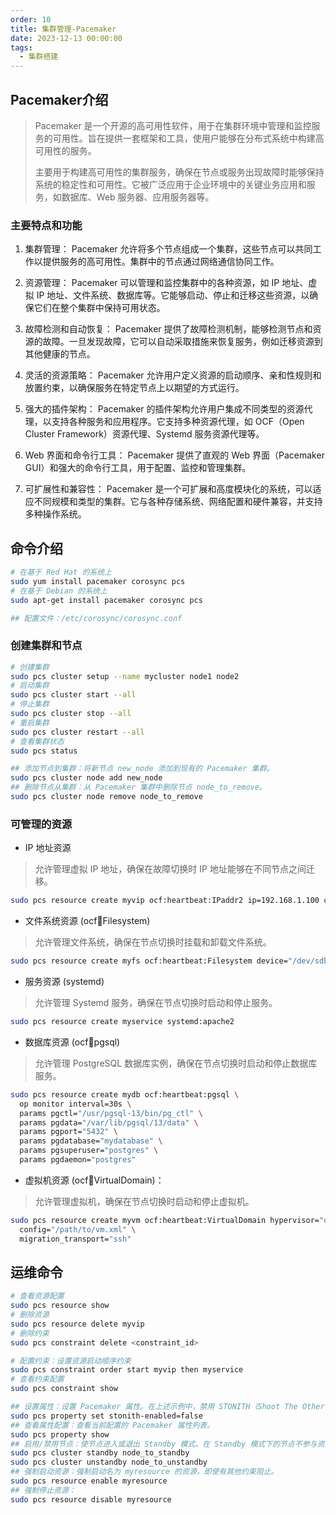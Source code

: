 ```yaml
---
order: 10
title: 集群管理-Pacemaker
date: 2023-12-13 00:00:00
tags: 
  - 集群搭建
---
```

## Pacemaker介绍

> Pacemaker 是一个开源的高可用性软件，用于在集群环境中管理和监控服务的可用性。旨在提供一套框架和工具，使用户能够在分布式系统中构建高可用性的服务。
>
> 主要用于构建高可用性的集群服务，确保在节点或服务出现故障时能够保持系统的稳定性和可用性。它被广泛应用于企业环境中的关键业务应用和服务，如数据库、Web 服务器、应用服务器等。

### 主要特点和功能

1. 集群管理： Pacemaker 允许将多个节点组成一个集群，这些节点可以共同工作以提供服务的高可用性。集群中的节点通过网络通信协同工作。

2. 资源管理： Pacemaker 可以管理和监控集群中的各种资源，如 IP 地址、虚拟 IP 地址、文件系统、数据库等。它能够启动、停止和迁移这些资源，以确保它们在整个集群中保持可用状态。

3. 故障检测和自动恢复： Pacemaker 提供了故障检测机制，能够检测节点和资源的故障。一旦发现故障，它可以自动采取措施来恢复服务，例如迁移资源到其他健康的节点。

4. 灵活的资源策略： Pacemaker 允许用户定义资源的启动顺序、亲和性规则和放置约束，以确保服务在特定节点上以期望的方式运行。

5. 强大的插件架构： Pacemaker 的插件架构允许用户集成不同类型的资源代理，以支持各种服务和应用程序。它支持多种资源代理，如 OCF（Open Cluster Framework）资源代理、Systemd 服务资源代理等。

6. Web 界面和命令行工具： Pacemaker 提供了直观的 Web 界面（Pacemaker GUI）和强大的命令行工具，用于配置、监控和管理集群。

7. 可扩展性和兼容性： Pacemaker 是一个可扩展和高度模块化的系统，可以适应不同规模和类型的集群。它与各种存储系统、网络配置和硬件兼容，并支持多种操作系统。

## 命令介绍

```bash
# 在基于 Red Hat 的系统上
sudo yum install pacemaker corosync pcs
# 在基于 Debian 的系统上
sudo apt-get install pacemaker corosync pcs

## 配置文件：/etc/corosync/corosync.conf
```

### 创建集群和节点

```bash
# 创建集群
sudo pcs cluster setup --name mycluster node1 node2
# 启动集群
sudo pcs cluster start --all
# 停止集群
sudo pcs cluster stop --all
# 重启集群
sudo pcs cluster restart --all
# 查看集群状态
sudo pcs status

## 添加节点到集群：将新节点 new_node 添加到现有的 Pacemaker 集群。
sudo pcs cluster node add new_node
## 删除节点从集群：从 Pacemaker 集群中删除节点 node_to_remove。
sudo pcs cluster node remove node_to_remove
```

### 可管理的资源

- IP 地址资源

> 允许管理虚拟 IP 地址，确保在故障切换时 IP 地址能够在不同节点之间迁移。

```bash
sudo pcs resource create myvip ocf:heartbeat:IPaddr2 ip=192.168.1.100 cidr_netmask=24
```

- 文件系统资源 (ocf:heartbeat:Filesystem)

> 允许管理文件系统，确保在节点切换时挂载和卸载文件系统。

```bash
sudo pcs resource create myfs ocf:heartbeat:Filesystem device="/dev/sdb1" directory="/mnt/data" fstype="ext4"
```

- 服务资源 (systemd)

> 允许管理 Systemd 服务，确保在节点切换时启动和停止服务。

```bash
sudo pcs resource create myservice systemd:apache2
```

- 数据库资源 (ocf:heartbeat:pgsql)

> 允许管理 PostgreSQL 数据库实例，确保在节点切换时启动和停止数据库服务。

```bash
sudo pcs resource create mydb ocf:heartbeat:pgsql \
  op monitor interval=30s \
  params pgctl="/usr/pgsql-13/bin/pg_ctl" \
  params pgdata="/var/lib/pgsql/13/data" \
  params pgport="5432" \
  params pgdatabase="mydatabase" \
  params pgsuperuser="postgres" \
  params pgdaemon="postgres"
```

- 虚拟机资源 (ocf:heartbeat:VirtualDomain)：

> 允许管理虚拟机，确保在节点切换时启动和停止虚拟机。

```bash
sudo pcs resource create myvm ocf:heartbeat:VirtualDomain hypervisor="qemu" \
  config="/path/to/vm.xml" \
  migration_transport="ssh"
```

## 运维命令

```bash
# 查看资源配置
sudo pcs resource show
# 删除资源
sudo pcs resource delete myvip
# 删除约束
sudo pcs constraint delete <constraint_id>

# 配置约束：设置资源启动顺序约束
sudo pcs constraint order start myvip then myservice
# 查看约束配置
sudo pcs constraint show

## 设置属性：设置 Pacemaker 属性。在上述示例中，禁用 STONITH（Shoot The Other Node In The Head）。
sudo pcs property set stonith-enabled=false
## 查看属性配置：查看当前配置的 Pacemaker 属性列表。
sudo pcs property show
## 启用/禁用节点：使节点进入或退出 Standby 模式。在 Standby 模式下的节点不参与资源管理。
sudo pcs cluster standby node_to_standby
sudo pcs cluster unstandby node_to_unstandby
## 强制启动资源：强制启动名为 myresource 的资源，即使有其他约束阻止。
sudo pcs resource enable myresource
## 强制停止资源：
sudo pcs resource disable myresource
```
